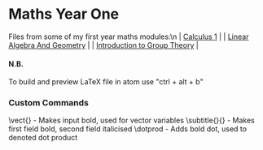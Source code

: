 # Maths Year One #

Files from some of my first year maths modules:\n
| [Calculus 1](http://https://github.com/dajhutchinson/MathsY1/tree/master/Calculus1) |
| [Linear Algebra And Geometry](https://github.com/dajhutchinson/MathsY1/tree/master/LinearAlgebraAndGeometry) |
| [Introduction to Group Theory](GroupTheory) |

#### N.B. ####
To build and preview LaTeX file in atom use
	"ctrl + alt + b"

### Custom Commands ###
\vect{} - Makes input bold, used for vector variables
\subtitle{}{} - Makes first field bold, second field italicised
\dotprod - Adds bold dot, used to denoted dot product
